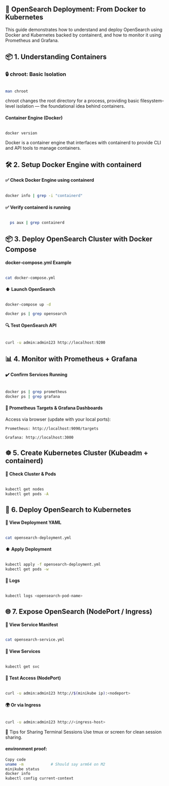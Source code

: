 ## 🚀 OpenSearch Deployment: From Docker to Kubernetes
This guide demonstrates how to understand and deploy OpenSearch using Docker and Kubernetes backed by containerd, and how to monitor it using Prometheus and Grafana.

## 📦 1. Understanding Containers
### 🔒 chroot: Basic Isolation
```bash

man chroot
```
chroot changes the root directory for a process, providing basic filesystem-level isolation — the foundational idea behind containers.


####   Container Engine (Docker)
```bash

docker version
```
Docker is a container engine that interfaces with containerd to provide CLI and API tools to manage containers.

## 🛠 2. Setup Docker Engine with containerd
#### ✅ Check Docker Engine using containerd
```bash

docker info | grep -i "containerd"
```
####  ✅ Verify containerd is running
```bash

  ps aux | grep containerd
```
## 📦 3. Deploy OpenSearch Cluster with Docker Compose
#### docker-compose.yml Example
```bash

cat docker-compose.yml
```
#### ⬆️ Launch OpenSearch
```bash

docker-compose up -d

docker ps | grep opensearch
```
#### 🔍 Test OpenSearch API
```bash

curl -u admin:admin123 http://localhost:9200
```
## 📊 4. Monitor with Prometheus + Grafana
#### ✔️ Confirm Services Running
```bash

docker ps | grep prometheus
docker ps | grep grafana
```
#### 📍 Prometheus Targets & Grafana Dashboards
Access via browser (update with your local ports):
```
Prometheus: http://localhost:9090/targets
```
```
Grafana: http://localhost:3000
```
## ☸️ 5. Create Kubernetes Cluster (Kubeadm + containerd)
#### 🚀 Check Cluster & Pods
```bash

kubectl get nodes
kubectl get pods -A
```

## 🔁 6. Deploy OpenSearch to Kubernetes
#### 📄 View Deployment YAML
```bash

cat opensearch-deployment.yml
```
#### ⬆️ Apply Deployment
```bash

kubectl apply -f opensearch-deployment.yml
kubectl get pods -w
```
#### 🧾 Logs
```bash

kubectl logs <opensearch-pod-name>
```
## 🌐 7. Expose OpenSearch (NodePort / Ingress)
#### 📄 View Service Manifest
```bash

cat opensearch-service.yml
```
#### 🔎 View Services
```bash

kubectl get svc
```
#### 📡 Test Access (NodePort)
```bash

curl -u admin:admin123 http://$(minikube ip):<nodeport>
```
#### 🌍 Or via Ingress
```bash

curl -u admin:admin123 http://<ingress-host>
```
🎥 Tips for Sharing Terminal Sessions
Use tmux or screen for clean session sharing.


#### environment proof:

```bash
Copy code
uname -m            # Should say arm64 on M2
minikube status
docker info
kubectl config current-context
```




